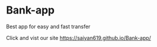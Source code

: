 # Bank-app
Best app for easy and fast transfer



Click and vist our site
https://saiyan619.github.io/Bank-app/
